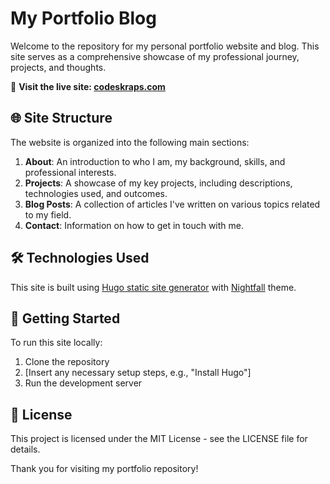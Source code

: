 # My Portfolio Blog

Welcome to the repository for my personal portfolio website and blog. This site serves as a comprehensive showcase of my professional journey, projects, and thoughts.

📍 **Visit the live site: [codeskraps.com](https://codeskraps.com)**

## 🌐 Site Structure

The website is organized into the following main sections:

1. **About**: An introduction to who I am, my background, skills, and professional interests.
2. **Projects**: A showcase of my key projects, including descriptions, technologies used, and outcomes.
3. **Blog Posts**: A collection of articles I've written on various topics related to my field.
4. **Contact**: Information on how to get in touch with me.

## 🛠 Technologies Used

This site is built using [Hugo static site generator](https://gohugo.io) with [Nightfall](https://github.com/LordMathis/hugo-theme-nightfall) theme.

## 🚀 Getting Started

To run this site locally:

1. Clone the repository
2. [Insert any necessary setup steps, e.g., "Install Hugo"]
3. Run the development server

## 📄 License

This project is licensed under the MIT License - see the LICENSE file for details.

Thank you for visiting my portfolio repository!
